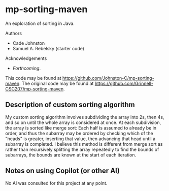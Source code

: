 # mp-sorting-maven

An exploration of sorting in Java.

Authors

* Cade Johnston
* Samuel A. Rebelsky (starter code)

Acknowledgements

* _Forthcoming_.

This code may be found at <https://github.com/Johnston-C/mp-sorting-maven>. The original code may be found at <https://github.com/Grinnell-CSC207/mp-sorting-maven>.

Description of custom sorting algorithm
---------------------------------------
My custom sorting algorithm involves subdividing the array into 2s, then 4s, and so on until the whole array is considered at once. At each subdivision, the array is sorted like merge sort: Each half is assumed to already be in order, and thus the subarray may be ordered by checking which of the "heads" is greater, inserting that value, then advancing that head until a subarray is completed. I believe this method is different from merge sort as rather than recursively splitting the array repeatedly to find the bounds of subarrays, the bounds are known at the start of each iteration.

Notes on using Copilot (or other AI)
------------------------------------
No AI was consulted for this project at any point.
